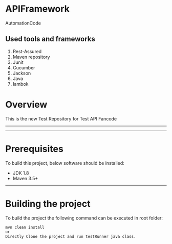 # APIFramework
AutomationCode

Used tools and frameworks
---------------------------------------
1. Rest-Assured
2. Maven repository 
3. Junit
4. Cucumber
5. Jackson
6. Java
7. lambok

# Overview
This is the new Test Repository for Test API Fancode
***

***
  # Prerequisites
To build this project, below software should be installed:
* JDK 1.8
* Maven 3.5+
***
# Building the project
To build the project the following command can be executed in root folder:
```bash
mvn clean install
or
Directly Clone the project and run testRunner java class.
